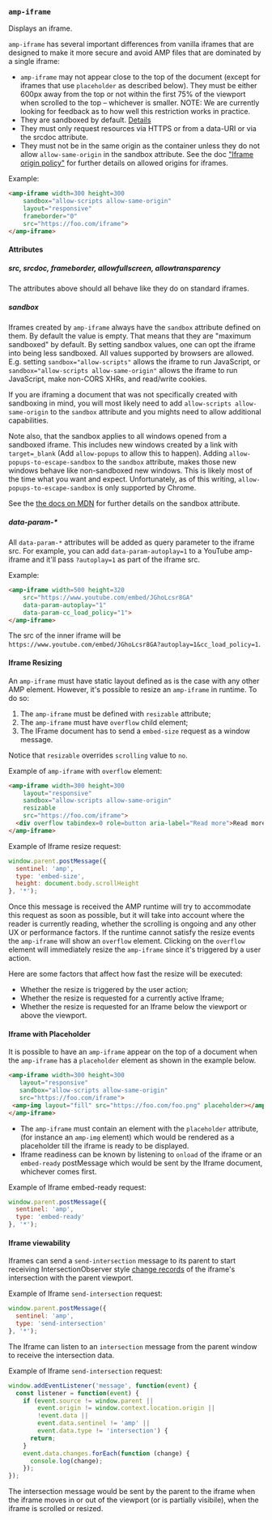 <!---
Copyright 2015 The AMP HTML Authors. All Rights Reserved.

Licensed under the Apache License, Version 2.0 (the "License");
you may not use this file except in compliance with the License.
You may obtain a copy of the License at

      http://www.apache.org/licenses/LICENSE-2.0

Unless required by applicable law or agreed to in writing, software
distributed under the License is distributed on an "AS-IS" BASIS,
WITHOUT WARRANTIES OR CONDITIONS OF ANY KIND, either express or implied.
See the License for the specific language governing permissions and
limitations under the License.
-->

### <a name="amp-iframe"></a> `amp-iframe`

Displays an iframe.

`amp-iframe` has several important differences from vanilla iframes that are designed to make it more secure and avoid AMP files that are dominated by a single iframe:

- `amp-iframe` may not appear close to the top of the document (except for iframes that use `placeholder` as described below). They must be either 600px away from the top or not within the first 75% of the viewport when scrolled to the top – whichever is smaller. NOTE: We are currently looking for feedback as to how well this restriction works in practice.
- They are sandboxed by default. [Details](#sandbox)
- They must only request resources via HTTPS or from a data-URI or via the srcdoc attribute.
- They must not be in the same origin as the container unless they do not allow `allow-same-origin` in the sandbox attribute. See the doc ["Iframe origin policy"](../../spec/amp-iframe-origin-policy.md) for further details on allowed origins for iframes.

Example:
```html
<amp-iframe width=300 height=300
    sandbox="allow-scripts allow-same-origin"
    layout="responsive"
    frameborder="0"
    src="https://foo.com/iframe">
</amp-iframe>
```

#### Attributes

##### src, srcdoc, frameborder, allowfullscreen, allowtransparency

The attributes above should all behave like they do on standard iframes.

##### sandbox

Iframes created by `amp-iframe` always have the `sandbox` attribute defined on them. By default the value is empty. That means that they are "maximum sandboxed" by default. By setting sandbox values, one can opt the iframe into being less sandboxed. All values supported by browsers are allowed. E.g. setting `sandbox="allow-scripts"` allows the iframe to run JavaScript, or `sandbox="allow-scripts allow-same-origin"` allows the iframe to run JavaScript, make non-CORS XHRs, and read/write cookies.

If you are iframing a document that was not specifically created with sandboxing in mind, you will most likely need to add `allow-scripts allow-same-origin` to the `sandbox` attribute and you mights need to allow additional capabilities.

Note also, that the sandbox applies to all windows opened from a sandboxed iframe. This includes new windows created by a link with `target=_blank` (Add `allow-popups` to allow this to happen). Adding `allow-popups-to-escape-sandbox` to the `sandbox` attribute, makes those new windows behave like non-sandboxed new windows. This is likely most of the time what you want and expect. Unfortunately, as of this writing, `allow-popups-to-escape-sandbox` is only supported by Chrome.

See the [the docs on MDN](https://developer.mozilla.org/en-US/docs/Web/HTML/Element/iframe#attr-sandbox) for further details on the sandbox attribute.

##### data-param-*

All `data-param-*` attributes will be added as query parameter to the iframe src. For example, you can add `data-param-autoplay=1` to a YouTube amp-iframe and it'll pass `?autoplay=1` as part of the iframe src.

Example:
```html
<amp-iframe width=500 height=320
    src="https://www.youtube.com/embed/JGhoLcsr8GA"
    data-param-autoplay="1"
    data-param-cc_load_policy="1">
</amp-iframe>
```

The src of the inner iframe will be `https://www.youtube.com/embed/JGhoLcsr8GA?autoplay=1&cc_load_policy=1`.

#### Iframe Resizing

An `amp-iframe` must have static layout defined as is the case with any other AMP element. However,
it's possible to resize an `amp-iframe` in runtime. To do so:

1. The `amp-iframe` must be defined with `resizable` attribute;
2. The `amp-iframe` must have `overflow` child element;
3. The IFrame document has to send a `embed-size` request as a window message.

Notice that `resizable` overrides `scrolling` value to `no`.

Example of `amp-iframe` with `overflow` element:
```html
<amp-iframe width=300 height=300
    layout="responsive"
    sandbox="allow-scripts allow-same-origin"
    resizable
    src="https://foo.com/iframe">
  <div overflow tabindex=0 role=button aria-label="Read more">Read more!</div>
</amp-iframe>
```

Example of Iframe resize request:
```javascript
window.parent.postMessage({
  sentinel: 'amp',
  type: 'embed-size',
  height: document.body.scrollHeight
}, '*');
```

Once this message is received the AMP runtime will try to accommodate this request as soon as
possible, but it will take into account where the reader is currently reading, whether the scrolling
is ongoing and any other UX or performance factors. If the runtime cannot satisfy the resize events
the `amp-iframe` will show an `overflow` element. Clicking on the `overflow` element will immediately
resize the `amp-iframe` since it's triggered by a user action.

Here are some factors that affect how fast the resize will be executed:

- Whether the resize is triggered by the user action;
- Whether the resize is requested for a currently active Iframe;
- Whether the resize is requested for an Iframe below the viewport or above the viewport.

#### Iframe with Placeholder
It is possible to have an `amp-iframe` appear on the top of a document when the `amp-iframe` has a `placeholder` element as shown in the example below.

```html
<amp-iframe width=300 height=300
   layout="responsive"
   sandbox="allow-scripts allow-same-origin"
   src="https://foo.com/iframe">
 <amp-img layout="fill" src="https://foo.com/foo.png" placeholder></amp-img>
</amp-iframe>
```
- The `amp-iframe` must contain an element with the `placeholder` attribute, (for instance an `amp-img` element) which would be rendered as a placeholder till the iframe is ready to be displayed.
- Iframe readiness can be known by listening to `onload` of the iframe or an `embed-ready` postMessage which would be sent by the Iframe document, whichever comes first.

Example of Iframe embed-ready request:
```javascript
window.parent.postMessage({
  sentinel: 'amp',
  type: 'embed-ready'
}, '*');
```

#### Iframe viewability

Iframes can send a  `send-intersection` message to its parent to start receiving IntersectionObserver style [change records](http://rawgit.com/slightlyoff/IntersectionObserver/master/index.html#intersectionobserverentry) of the iframe's intersection with the parent viewport.

Example of Iframe `send-intersection` request:
```javascript
window.parent.postMessage({
  sentinel: 'amp',
  type: 'send-intersection'
}, '*');
```

The Iframe can listen to an `intersection` message from the parent window to receive the intersection data.

Example of Iframe `send-intersection` request:
```javascript
window.addEventListener('message', function(event) {
  const listener = function(event) {
    if (event.source != window.parent ||
        event.origin != window.context.location.origin ||
        !event.data ||
        event.data.sentinel != 'amp' ||
        event.data.type != 'intersection') {
      return;
    }
    event.data.changes.forEach(function (change) {
      console.log(change);
    });
});
```

The intersection message would be sent by the parent to the iframe when the iframe moves in or out of the viewport (or is partially visibile), when the iframe is scrolled or resized.
